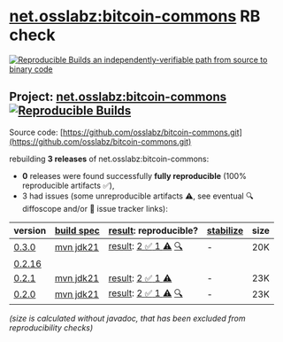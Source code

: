 [net.osslabz:bitcoin-commons](https://central.sonatype.com/artifact/net.osslabz/bitcoin-commons/versions) RB check
=======

[![Reproducible Builds](https://reproducible-builds.org/images/logos/rb.svg) an independently-verifiable path from source to binary code](https://reproducible-builds.org/)

## Project: [net.osslabz:bitcoin-commons](https://central.sonatype.com/artifact/net.osslabz/bitcoin-commons/versions) [![Reproducible Builds](https://img.shields.io/endpoint?url=https://raw.githubusercontent.com/jvm-repo-rebuild/reproducible-central/master/content/net/osslabz/bitcoin-commons/badge.json)](https://github.com/jvm-repo-rebuild/reproducible-central/blob/master/content/net/osslabz/bitcoin-commons/README.md)

Source code: [https://github.com/osslabz/bitcoin-commons.git](https://github.com/osslabz/bitcoin-commons.git)

rebuilding **3 releases** of net.osslabz:bitcoin-commons:
- **0** releases were found successfully **fully reproducible** (100% reproducible artifacts :white_check_mark:),
- 3 had issues (some unreproducible artifacts :warning:, see eventual :mag: diffoscope and/or :memo: issue tracker links):

| version | [build spec](/BUILDSPEC.md) | [result](https://reproducible-builds.org/docs/jvm/): reproducible? | [stabilize](https://github.com/google/oss-rebuild/blob/main/cmd/stabilize/README.md) | size |
| -- | --------- | ------ | ------ | -- |
| [0.3.0](https://central.sonatype.com/artifact/net.osslabz/bitcoin-commons/0.3.0/pom) | [mvn jdk21](bitcoin-commons-0.3.0.buildspec) | [result](bitcoin-commons-0.3.0.buildinfo): [2 :white_check_mark:  1 :warning:](bitcoin-commons-0.3.0.buildcompare) [:mag:](bitcoin-commons-0.3.0.diffoscope) | - | 20K |
| [0.2.16](https://central.sonatype.com/artifact/net.osslabz/bitcoin-commons/0.2.16/pom) | | | |
| [0.2.1](https://central.sonatype.com/artifact/net.osslabz/bitcoin-commons/0.2.1/pom) | [mvn jdk21](bitcoin-commons-0.2.1.buildspec) | [result](bitcoin-commons-0.2.1.buildinfo): [2 :white_check_mark:  1 :warning:](bitcoin-commons-0.2.1.buildcompare) | - | 23K |
| [0.2.0](https://central.sonatype.com/artifact/net.osslabz/bitcoin-commons/0.2.0/pom) | [mvn jdk21](bitcoin-commons-0.2.0.buildspec) | [result](bitcoin-commons-0.2.0.buildinfo): [2 :white_check_mark:  1 :warning:](bitcoin-commons-0.2.0.buildcompare) [:mag:](bitcoin-commons-0.2.0.diffoscope) | - | 23K |

<i>(size is calculated without javadoc, that has been excluded from reproducibility checks)</i>

